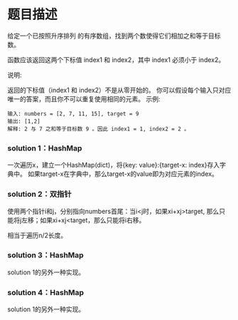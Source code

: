 # 题目描述
给定一个已按照升序排列 的有序数组，找到两个数使得它们相加之和等于目标数。

函数应该返回这两个下标值 index1 和 index2，其中 index1 必须小于 index2。

说明:

返回的下标值（index1 和 index2）不是从零开始的。
你可以假设每个输入只对应唯一的答案，而且你不可以重复使用相同的元素。
示例:

    输入: numbers = [2, 7, 11, 15], target = 9
    输出: [1,2]
    解释: 2 与 7 之和等于目标数 9 。因此 index1 = 1, index2 = 2 。
    
### solution 1：HashMap
一次遍历x，建立一个HashMap(dict)，将{key: value}:{target-x: index}存入字典中。
如果target-x在字典中，那么target-x的value即为对应元素的index。

### solution 2：双指针
使用两个指针i和j，分别指向numbers首尾：当i<j时，如果xi+xj>target,
那么只能将j左移；如果xi+xj<target，那么只能将i右移。

相当于遍历n/2长度。

### solution 3：HashMap
solution 1的另外一种实现。

### solution 4：HashMap
solution 1的另外一种实现。

